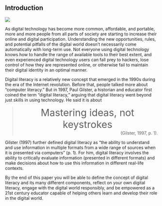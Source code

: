 ## Introduction

![](images/kaitlyn-baker-vZJdYl5JVXY-unsplash-copy-1024x683.jpg)

As digital technology has become more common, affordable, and portable, more and more people from all parts of society are starting to increase their online and digital participation. Understanding the new opportunities, rules, and potential pitfalls of the digital world doesn’t necessarily come automatically with long-term use. Not everyone using digital technology knows how to handle the range of available tools to their best extent, and even experienced digital technology users can fall prey to hackers, lose control of how they are represented online, or otherwise fail to maintain their digital identity in an optimal manner.

Digital literacy is a relatively new concept that emerged in the 1990s during the era of the Internet revolution. Before that, people talked more about “computer literacy.” But in 1997, Paul Gilster, a historian and educator first coined the term “digital literacy,” arguing that digital literacy went beyond just skills in using technology. He said it is about

>
> <div style="text-align: center; font-size: 24pt">Mastering ideas, not keystrokes</div>
> <div style="text-align: right">(Gilster, 1997, p. 1).</div>

Gilster (1997) further defined digital literacy as “the ability to understand and use information in multiple formats from a wide range of sources when it is presented via computers” (p. 1). For him, digital literacy involves the ability to critically evaluate information (presented in different formats) and make decisions about how to use this information in different real-life contexts.

By the end of this paper you will be able to define the concept of digital literacy and its many different components, reflect on your own digital literacy, engage with the digital world responsibly, and be empowered as a 21st century educator capable of helping others learn and develop their role in the digital world.
